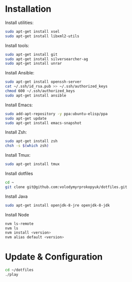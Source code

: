 # Installation

Install utilities:

```bash
sudo apt-get install xsel
sudo apt-get install libxml2-utils
```

Install tools:

```bash
sudo apt-get install git
sudo apt-get install silversearcher-ag
sudo apt-get install unrar
```

Install Ansible:

```bash
sudo apt-get install openssh-server
cat ~/.ssh/id_rsa.pub >> ~/.ssh/authorized_keys
chmod 600 ~/.ssh/authorized_keys
sudo apt-get install ansible
```

Install Emacs:

```bash
sudo add-apt-repository -y ppa:ubuntu-elisp/ppa
sudo apt-get update
sudo apt-get install emacs-snapshot
```

Install Zsh:

```bash
sudo apt-get install zsh
chsh -s $(which zsh)
```

Install Tmux:

```bash
sudo apt-get install tmux
```

Install dotfiles

```bash
cd ~
git clone git@github.com:volodymyrprokopyuk/dotfiles.git
```

Install Java

```bash
sudo apt-get install openjdk-8-jre openjdk-8-jdk
```

Install Node

```bash
nvm ls-remote
nvm ls
nvm install <version>
nvm alias default <version>
```

# Update & Configuration

```bash
cd ~/dotfiles
./play
```

